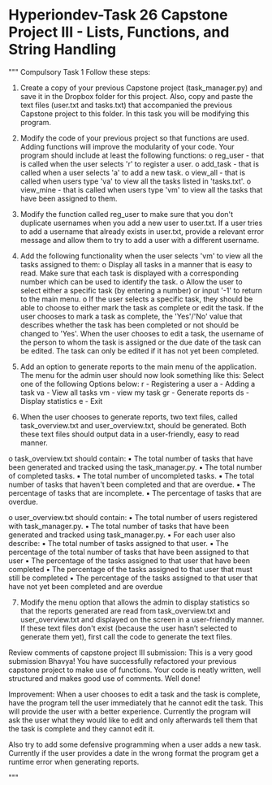 # Hyperiondev-Task 26 Capstone Project III - Lists, Functions, and String Handling
"""
Compulsory Task 1
Follow these steps:
1. Create a copy of your previous Capstone project (task_manager.py) and save it in the Dropbox folder for this project. Also, copy and paste the text files (user.txt and tasks.txt) that accompanied the previous Capstone project to this folder. In this task you will be modifying this program.

2. Modify the code of your previous project so that functions are used. Adding functions will improve the modularity of your code. Your program should include at least the following functions:
o reg_user - that is called when the user selects 'r' to register a user.
o add_task - that is called when a user selects 'a' to add a new task.
o view_all - that is called when users type 'va' to view all the tasks listed in 'tasks.txt'.
o view_mine - that is called when users type 'vm' to view all the tasks that have been assigned to them.

3. Modify the function called reg_user to make sure that you don't duplicate usernames when you add a new user to user.txt. If a user tries to add a username that already exists in user.txt, provide a relevant error message and allow them to try to add a user with a different username.

4. Add the following functionality when the user selects 'vm' to view all the tasks assigned to them:
o Display all tasks in a manner that is easy to read. Make sure that each task is displayed with a corresponding number which can be used to identify the task.
o Allow the user to select either a specific task (by entering a number) or input '-1' to return to the main menu.
o If the user selects a specific task, they should be able to choose to either mark the task as complete or edit the task. If the user chooses to mark a task as complete, the 'Yes'/'No' value that describes whether the task has been completed or not should be changed to 'Yes'. When the user chooses to edit a task, the username of the person to whom the task is assigned or the due date of the task can be edited. The task can only be edited if it has not yet been completed.

5. Add an option to generate reports to the main menu of the application. The menu for the admin user should now look something like this:
        Select one of the following Options below:
        r - Registering a user
        a - Adding a task
        va - View all tasks
        vm - view my task
        gr - Generate reports
        ds - Display statistics
        e - Exit

6. When the user chooses to generate reports, two text files, called task_overview.txt and user_overview.txt, should be generated. Both these text files should output data in a user-friendly, easy to read manner.

o task_overview.txt should contain:
▪ The total number of tasks that have been generated and tracked using the task_manager.py.
▪ The total number of completed tasks.
▪ The total number of uncompleted tasks.
▪ The total number of tasks that haven't been completed and that are overdue.
▪ The percentage of tasks that are incomplete.
▪ The percentage of tasks that are overdue.

o user_overview.txt should contain:
▪ The total number of users registered with task_manager.py.
▪ The total number of tasks that have been generated and tracked using task_manager.py.
▪ For each user also describe:
▪ The total number of tasks assigned to that user.
▪ The percentage of the total number of tasks that have been assigned to that user
▪ The percentage of the tasks assigned to that user that have been completed
▪ The percentage of the tasks assigned to that user that must still be completed
▪ The percentage of the tasks assigned to that user that have not yet been completed and are overdue

7. Modify the menu option that allows the admin to display statistics so that the reports generated are read from task_overview.txt and user_overview.txt and displayed on the screen in a user-friendly manner. If these text files don't exist (because the user hasn’t selected to generate them yet), first call the code to generate the text files.


Review comments of capstone project III submission:
This is a very good submission Bhavya! You have successfully refactored your previous capstone project to make use of functions. Your code is neatly written, well structured and makes good use of comments. Well done!

Improvement:
When a user chooses to edit a task and the task is complete, have the program tell the user immediately that he cannot edit the task. This will provide the user with a better experience. Currently the program will ask the user what they would like to edit and only afterwards tell them that the task is complete and they cannot edit it.

Also try to add some defensive programming when a user adds a new task. Currently if the user provides a date in the wrong format the program get a runtime error when generating reports.

"""
